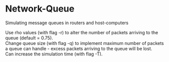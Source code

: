 # Network-Queue
Simulating message queues in routers and host-computers

Use rho values (with flag -r) to alter the number of packets arriving to the queue (default = 0.75).  
Change queue size (with flag -q) to implement maximum number of packets a queue can handle - excess packets arriving to the queue will be lost.  
Can increase the simulation time (with flag -T).  